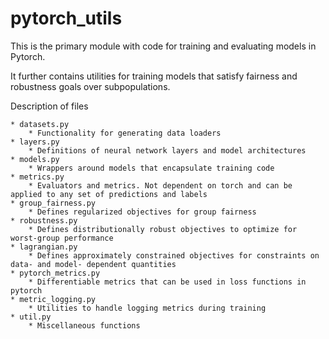 # pytorch_utils

This is the primary module with code for training and evaluating models in Pytorch.

It further contains utilities for training models that satisfy fairness and robustness goals over subpopulations.

Description of files

    * datasets.py
        * Functionality for generating data loaders
    * layers.py
        * Definitions of neural network layers and model architectures
    * models.py
        * Wrappers around models that encapsulate training code
    * metrics.py
        * Evaluators and metrics. Not dependent on torch and can be applied to any set of predictions and labels
    * group_fairness.py
        * Defines regularized objectives for group fairness
    * robustness.py
        * Defines distributionally robust objectives to optimize for worst-group performance
    * lagrangian.py
        * Defines approximately constrained objectives for constraints on data- and model- dependent quantities
    * pytorch_metrics.py
        * Differentiable metrics that can be used in loss functions in pytorch
    * metric_logging.py
        * Utilities to handle logging metrics during training
    * util.py
        * Miscellaneous functions
